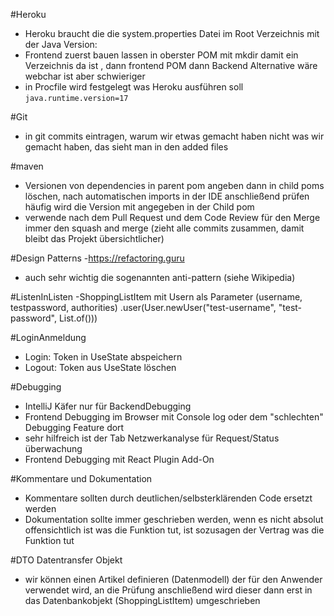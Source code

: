 #Heroku
- Heroku braucht die die system.properties Datei im Root Verzeichnis mit der Java Version:
- Frontend zuerst bauen lassen in oberster POM mit mkdir damit ein Verzeichnis da ist , dann frontend POM dann Backend
  Alternative wäre webchar ist aber schwieriger
- in Procfile wird festgelegt was Heroku ausführen soll
  ``
  java.runtime.version=17
  ``

#Git
- in git commits eintragen, warum wir etwas gemacht haben nicht was wir gemacht haben, das sieht man in den added files

#maven

- Versionen von dependencies in parent pom angeben dann in child poms löschen, nach automatischen imports in der IDE anschließend prüfen häufig wird die Version mit angegeben in der Child pom
- verwende nach dem Pull Request und dem Code Review für den Merge immer den squash and merge (zieht alle commits zusammen, damit bleibt das Projekt übersichtlicher)

#Design Patterns
-https://refactoring.guru
- auch sehr wichtig die sogenannten anti-pattern (siehe Wikipedia)

#ListenInListen
-ShoppingListItem mit Usern als Parameter (username, testpassword, authorities)
.user(User.newUser("test-username", "test-password", List.of()))

#LoginAnmeldung
- Login: Token in UseState abspeichern
- Logout: Token aus UseState löschen

#Debugging
- IntelliJ Käfer nur für BackendDebugging
- Frontend Debugging im Browser mit Console log oder dem "schlechten" Debugging Feature dort
- sehr hilfreich ist der Tab Netzwerkanalyse für Request/Status überwachung
- Frontend Debugging mit React Plugin Add-On

#Kommentare und Dokumentation
- Kommentare sollten durch deutlichen/selbsterklärenden Code ersetzt werden
- Dokumentation sollte immer geschrieben werden, wenn es nicht absolut offensichtlich ist was die Funktion tut, ist sozusagen der Vertrag was die Funktion tut

#DTO Datentransfer Objekt
- wir können einen Artikel definieren (Datenmodell) der für den Anwender verwendet wird, an die Prüfung anschließend wird dieser dann erst in das Datenbankobjekt (ShoppingListItem) umgeschrieben
